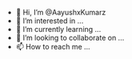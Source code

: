 - 👋 Hi, I’m @AayushxKumarz
- 👀 I’m interested in ...
- 🌱 I’m currently learning ...
- 💞️ I’m looking to collaborate on ...
- 📫 How to reach me ...

<!---
AayushxKumarz/AayushxKumarz is a ✨ special ✨ repository because its `README.md` (this file) appears on your GitHub profile.
You can click the Preview link to take a look at your changes.
--->
